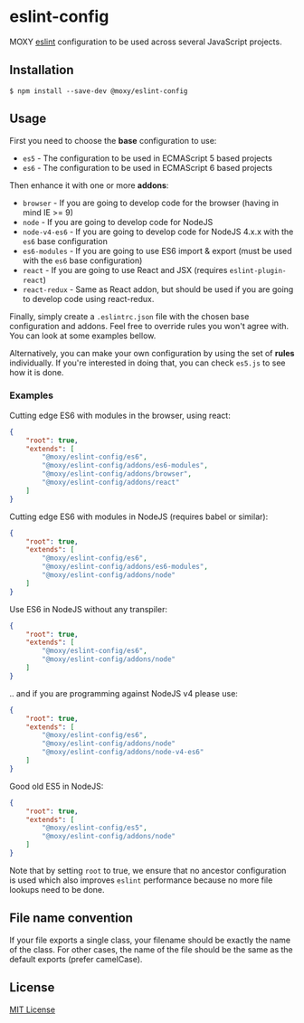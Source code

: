 # eslint-config

MOXY [eslint](http://eslint.org/) configuration to be used across several JavaScript projects.

## Installation

`$ npm install --save-dev @moxy/eslint-config`

## Usage

First you need to choose the **base** configuration to use:

- `es5` - The configuration to be used in ECMAScript 5 based projects
- `es6` - The configuration to be used in ECMAScript 6 based projects

Then enhance it with one or more **addons**:

- `browser` - If you are going to develop code for the browser (having in mind IE >= 9)
- `node` - If you are going to develop code for NodeJS
- `node-v4-es6` - If you are going to develop code for NodeJS 4.x.x with the `es6` base configuration
- `es6-modules` - If you are going to use ES6 import & export (must be used with the `es6` base configuration)
- `react` - If you are going to use React and JSX (requires `eslint-plugin-react`)
- `react-redux` - Same as React addon, but should be used if you are going to develop code using react-redux.

Finally, simply create a `.eslintrc.json` file with the chosen base configuration and addons. Feel free to override rules you won't agree with. You can look at some examples bellow.

Alternatively, you can make your own configuration by using the set of **rules** individually. If you're interested in doing that, you can check `es5.js` to see how it is done.


### Examples

Cutting edge ES6 with modules in the browser, using react:

```json
{
    "root": true,
    "extends": [
        "@moxy/eslint-config/es6",
        "@moxy/eslint-config/addons/es6-modules",
        "@moxy/eslint-config/addons/browser",
        "@moxy/eslint-config/addons/react"
    ]
}
```

Cutting edge ES6 with modules in NodeJS (requires babel or similar):

```json
{
    "root": true,
    "extends": [
        "@moxy/eslint-config/es6",
        "@moxy/eslint-config/addons/es6-modules",
        "@moxy/eslint-config/addons/node"
    ]
}
```

Use ES6 in NodeJS without any transpiler:

```json
{
    "root": true,
    "extends": [
        "@moxy/eslint-config/es6",
        "@moxy/eslint-config/addons/node"
    ]
}
```

.. and if you are programming against NodeJS v4 please use:

```json
{
    "root": true,
    "extends": [
        "@moxy/eslint-config/es6",
        "@moxy/eslint-config/addons/node"
        "@moxy/eslint-config/addons/node-v4-es6"
    ]
}
```


Good old ES5 in NodeJS:

```json
{
    "root": true,
    "extends": [
        "@moxy/eslint-config/es5",
        "@moxy/eslint-config/addons/node"
    ]
}
```

Note that by setting `root` to true, we ensure that no ancestor configuration is used which also improves `eslint` performance because no more file lookups need to be done.


## File name convention

If your file exports a single class, your filename should be exactly the name of the class. For other cases, the name of the file should be the same as the default exports (prefer camelCase).


## License

[MIT License](http://opensource.org/licenses/MIT)
